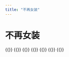 ```yaml
---
title: "不再女装"
---
```


# 不再女装

{{<mangaimg src="manga/natsuichi/wont-josou/01.jpg" alt="1">}}
{{<mangaimg src="manga/natsuichi/wont-josou/02.jpg" alt="2">}}
{{<mangaimg src="manga/natsuichi/wont-josou/03.jpg" alt="3">}}
{{<mangaimg src="manga/natsuichi/wont-josou/04.jpg" alt="4">}}
{{<mangaimg src="manga/natsuichi/wont-josou/05.jpg" alt="5">}}
{{<mangaimg src="manga/natsuichi/wont-josou/06.jpg" alt="6">}}
{{<mangaimg src="manga/natsuichi/wont-josou/07.jpg" alt="7">}}